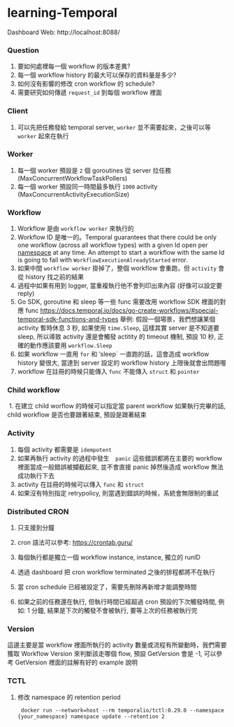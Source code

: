 # learning-Temporal

Dashboard Web: http://localhost:8088/

### Question

1. 要如何處裡每一個 workflow 的版本差異?
2. 每一個 workflow history 的最大可以保存的資料量是多少?
3. 如何沒有影響的修改 cron workflow 的 schedule?
4. 需要研究如何傳遞 `request_id` 到每個 workflow 裡面

### Client

1. 可以先把任務發給 temporal server, `worker` 並不需要起來，之後可以等 `worker` 起來在執行

### Worker
1. 每一個 worker 預設是 `2` 個 goroutines 從 server 拉任務 (MaxConcurrentWorkflowTaskPollers)
2. 每一個 worker 預設同一時間最多執行 `1000` activity (MaxConcurrentActivityExecutionSize)

### Workflow

1. Workflow 是由 `workflow worker` 來執行的
2. Workflow ID 是唯一的。Temporal guarantees that there could be only one workflow (across all workflow types) with a given Id open per [namespace](https://docs.temporal.io/docs/learn-glossary#namespace) at any time. An attempt to start a workflow with the same Id is going to fail with `WorkflowExecutionAlreadyStarted` error.
3. 如果中間 `workflow worker` 掛掉了，整個 workflow 會重跑，但 `activity` 會從 history 找之前的結果
4. 過程中如果有用到 logger, 當重複執行他不會列印出來內容 (好像可以設定要 reply)
5. Go SDK, goroutine 和 sleep 等一些 func 需要改用 workflow SDK 裡面的對應 func
   https://docs.temporal.io/docs/go-create-workflows/#special-temporal-sdk-functions-and-types
   舉例: 假設一個場景，我們想讓某個 activity 暫時休息 3 秒, 如果使用 `time.Sleep`, 這樣其實 server 是不知道要 sleep, 所以導致 activity 還是會觸發 actitity 的 timeout 機制, 預設 10 秒, 正確的動作應該要用 `workflow.Sleep`
6. 如果 workflow 一直用 `for` 和 ‵sleep` 一直跑的話，這會造成 workflow history 變很大, 當達到 server 設定的 workflow history 上限後就會出問題喔
7. workflow 在註冊的時候只能傳入 `func` 不能傳入 `struct` 和 `pointer`

### Child workflow

​ 1. 在建立 child worflow 的時候可以指定當 parent workflow 如果執行完畢的話, child workflow 是否也要跟著結束, 預設是跟著結束

### Activity

1. 每個 activity 都需要是 `idempotent`
2. 如果再執行 activity 的過程中發生　`panic` 這些錯誤都將在主要的 workflow 裡面當成一般錯誤被攔截起來, 並不會直接 panic 掉然後造成 workflow 無法成功執行下去
3. activity 在註冊的時候可以傳入 `func` 和 `struct`
4. 如果沒有特別指定 retrypolicy, 則當遇到錯誤的時候，系統會無限制的重試

### Distributed CRON

1. 只支援到分鐘

2. cron 語法可以參考: https://crontab.guru/

3. 每個執行都是獨立一個 workflow instance, instance, 獨立的 runID

4. 透過 dashboard 把 cron workflow terminated 之後的排程都將不在執行

5. 當 cron schedule 已經被設定了，需要先刪除再新增才能調整時間

6. 如果之前的任務還在執行, 但執行時間已經超過 cron 預設的下次觸發時間, 例如: 1 分鐘, 結果是下次的觸發不會被執行, 要等上次的任務被執行完

### Version

這邊主要是當 workflow 裡面所執行的 activity 數量或流程有所變動時，我們需要獲取 Workflow Version 來判斷該走哪個 flow,
預設 GetVersion 會是 -1, 可以參考 GetVersion 裡面的註解有好的 example 說明

### TCTL

1. 修改 namespace 的 retention period

   ```shell
    docker run --network=host --rm temporalio/tctl:0.29.0 --namespace {your_namespace} namespace update --retention 2
   ```
